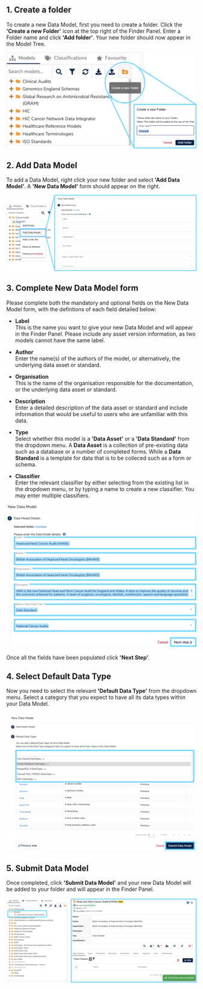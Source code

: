## **1. Create a folder**
To create a new Data Model, first you need to create a folder.
Click the **'Create a new Folder'** icon at the top right of the Finder Panel. Enter a Folder name and click **'Add folder'**. Your new folder should now appear in the Model Tree.

![Create a new Folder](create-a-new-folder.png)

## **2. Add Data Model**
To add a Data Model, right click your new folder and select **'Add Data Model'**. A **'New Data Model'** form should appear on the right. 

![Add data model](add-data-model.png)

## **3. Complete New Data Model form**

Please complete both the mandatory and optional fields on the New Data Model form, with the defintions of each field detailed below:

* **Label**  
	This is the name you want to give your new Data Model and will appear in the Finder Panel. Please include any asset version information, as two models cannot have the same label.
 
* **Author**  
	Enter the name(s) of the authors of the model, or alternatively, the underlying data asset or standard.

* **Organisation**  
	This is the name of the organisation responsible for the documentation, or the underlying data asset or standard.

* **Description**  
	Enter a detailed description of the data asset or standard and include information that would be useful to users who are unfamiliar with this data.

* **Type**  
	Select whether this model is a **'Data Asset'** or a **'Data Standard'** from the dropdown menu. A **Data Asset** is a collection of pre-existing data such as a database or a number of completed forms. While a **Data Standard** is a template for data that is to be colleced such as a form or schema.

* **Classifier**  
	Enter the relevant classifier by either selecting from the existing list in the dropdown menu, or by typing a name to create a new classifier. You may enter multiple classifiers.

![New Data Model Form 1](new-data-model-form-1.png)

Once all the fields have been populated click **'Next Step'**. 

## **4. Select Default Data Type**

Now you need to select the relevant **'Default Data Type'** from the dropdown menu. Select a category that you expect to have all its data types within your Data Model.

![New Data Model Form 2](new-data-model-form-2.png)

## **5. Submit Data Model**
Once completed, click **'Submit Data Model'** and your new Data Model will be added to your folder and will appear in the Finder Panel.

![Final Data Model added](final-data-model-added.png)